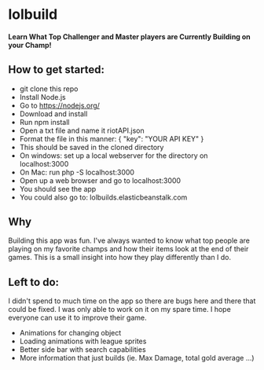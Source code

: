 # lolbuild
#### Learn What Top Challenger and Master players are Currently Building on your Champ!

## How to get started:
 * git clone this repo
 * Install Node.js
  * Go to https://nodejs.org/
  * Download and install
 * Run npm install 
 * Open a txt file and name it riotAPI.json
  * Format the file in this manner:
    { 
      "key": "YOUR API KEY"
    }
  * This should be saved in the cloned directory
 * On windows: set up a local webserver for the directory on localhost:3000
 * On Mac: run php -S localhost:3000
 * Open up a web browser and go to localhost:3000
 * You should see the app
 * You could also go to: lolbuilds.elasticbeanstalk.com 

## Why
 Building this app was fun. I've always wanted to know what top people are playing on my favorite champs and how their items look at the end of their games. This is a small insight into how they play differently than I do.

## Left to do:
 I didn't spend to much time on the app so there are bugs here and there that could be fixed. I was only able to work on it on my spare time. I hope everyone can use it to improve their game.
 * Animations for changing object
 * Loading animations with league sprites
 * Better side bar with search capabilities
 * More information that just builds (ie. Max Damage, total gold average ...)
